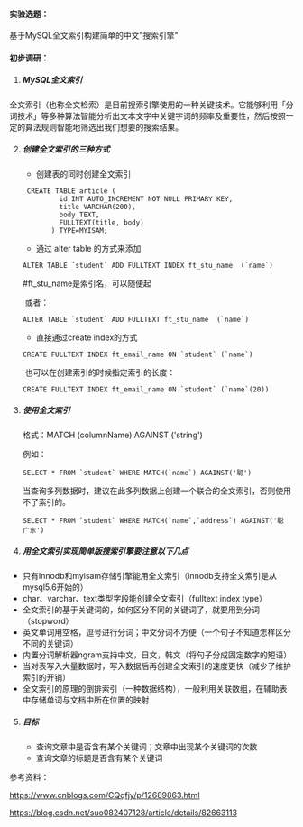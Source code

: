 #### 实验选题：

基于MySQL全文索引构建简单的中文"搜索引擎"



#### 初步调研：

1. ##### MySQL全文索引

全文索引（也称全文检索）是目前搜索引擎使用的一种关键技术。它能够利用「分词技术」等多种算法智能分析出文本文字中关键字词的频率及重要性，然后按照一定的算法规则智能地筛选出我们想要的搜索结果。

2. ##### 创建全文索引的三种方式

   - 创建表的同时创建全文索引

   ```mysql
    CREATE TABLE article ( 
            id INT AUTO_INCREMENT NOT NULL PRIMARY KEY, 
            title VARCHAR(200), 
            body TEXT, 
            FULLTEXT(title, body) 
          ) TYPE=MYISAM; 
   ```

   - 通过 alter table 的方式来添加

   ```mysql
   ALTER TABLE `student` ADD FULLTEXT INDEX ft_stu_name  (`name`) 
   ```

   #ft_stu_name是索引名，可以随便起

   ​    或者：

   ```mysql
   ALTER TABLE `student` ADD FULLTEXT ft_stu_name  (`name`)
   ```

   - 直接通过create index的方式

   ```mysql
   CREATE FULLTEXT INDEX ft_email_name ON `student` (`name`)
   ```

   ​      也可以在创建索引的时候指定索引的长度：

   ```mysql
   CREATE FULLTEXT INDEX ft_email_name ON `student` (`name`(20))
   ```

3. ##### 使用全文索引

   格式：MATCH (columnName) AGAINST ('string')

   例如：

   ```mysql
   SELECT * FROM `student` WHERE MATCH(`name`) AGAINST('聪')
   ```

   当查询多列数据时，建议在此多列数据上创建一个联合的全文索引，否则使用不了索引的。

   ```mysql
   SELECT * FROM `student` WHERE MATCH(`name`,`address`) AGAINST('聪 广东')
   ```

4. ##### 用全文索引实现简单版搜索引擎要注意以下几点

- 只有Innodb和myisam存储引擎能用全文索引（innodb支持全文索引是从mysql5.6开始的）
- char、varchar、text类型字段能创建全文索引（fulltext index type）
- 全文索引的基于关键词的，如何区分不同的关键词了，就要用到分词（stopword）
- 英文单词用空格，逗号进行分词；中文分词不方便（一个句子不知道怎样区分不同的关键词）
- 内置分词解析器ngram支持中文，日文，韩文（将句子分成固定数字的短语）
- 当对表写入大量数据时，写入数据后再创建全文索引的速度更快（减少了维护索引的开销）
- 全文索引的原理的倒排索引（一种数据结构），一般利用关联数组，在辅助表中存储单词与文档中所在位置的映射

5. ##### 目标

   - 查询文章中是否含有某个关键词；文章中出现某个关键词的次数
   - 查询文章的标题是否含有某个关键词







参考资料：

https://www.cnblogs.com/CQqfjy/p/12689863.html

https://blog.csdn.net/suo082407128/article/details/82663113